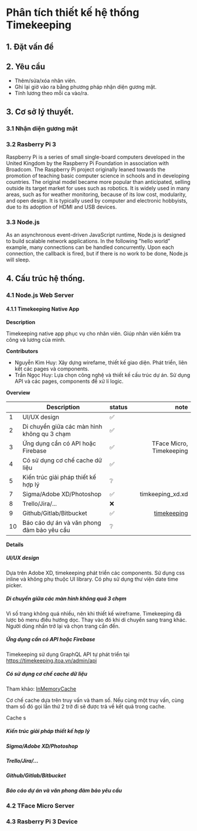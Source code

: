 # Phân tích thiết kế hệ thống Timekeeping

## 1. Đặt vấn đề

## 2. Yêu cầu

- Thêm/sửa/xóa nhân viên.
- Ghi lại giờ vào ra bằng phương pháp nhận diện gương mặt.
- Tính lương theo mỗi ca vào/ra.

## 3. Cơ sở lý thuyết.

### 3.1 Nhận diện gương mặt

### 3.2 Rasberry Pi 3

Raspberry Pi is a series of small single-board computers developed in the United Kingdom by the Raspberry Pi Foundation in association with Broadcom. The Raspberry Pi project originally leaned towards the promotion of teaching basic computer science in schools and in developing countries. The original model became more popular than anticipated, selling outside its target market for uses such as robotics. It is widely used in many areas, such as for weather monitoring, because of its low cost, modularity, and open design. It is typically used by computer and electronic hobbyists, due to its adoption of HDMI and USB devices.

### 3.3 Node.js

As an asynchronous event-driven JavaScript runtime, Node.js is designed to build scalable network applications. In the following "hello world" example, many connections can be handled concurrently. Upon each connection, the callback is fired, but if there is no work to be done, Node.js will sleep.


## 4. Cấu trúc hệ thống.

### 4.1 Node.js Web Server

#### 4.1.1 Timekeeping Native App

**Description**

Timekeeping native app phục vụ cho nhân viên. Giúp nhân viên kiểm tra công và lương của mình.

**Contributors**

- Nguyễn Kim Huy: Xây dựng wirefame, thiết kế giao diện. Phát triển, liên kết các pages và components.
- Trần Ngọc Huy: Lựa chọn công nghệ và thiết kế cấu trúc dự án. Sử dụng API và các pages, components để xử lí logic.

**Overview**

|      | Description                                 | status |                                                                              note |
| :--- | ------------------------------------------- | ------ | --------------------------------------------------------------------------------: |
| 1    | UI/UX design                                | ✅     |                                                                                   |
| 2    | Di chuyển giữa các màn hình không qu 3 chạm | ✅     |                                                                                   |
| 3    | Ứng dụng cần có API hoặc Firebase           | ✅     |                                                          TFace Micro, Timekeeping |
| 4    | Có sử dụng cơ chế cache dữ liệu             | ✅     |                                                                                   |
| 5    | Kiến trúc giải pháp thiết kế hợp lý         | ❔     |                                                                                   |
| 7    | Sigma/Adobe XD/Photoshop                    | ✅     |                                                                  timkeeping_xd.xd |
| 8    | Trello/Jira/...                             | ❌     |                                                                                   |
| 9    | Github/Gitlab/Bitbucket                     | ✅     | [timekeeping](https://github.com/truongduchuy910/timekeeping/blob/main/README.md) |
| 10   | Báo cáo dự án và văn phong đảm bảo yêu cầu  | ❔     |                                                                                   |

**Details**

##### UI/UX design

Dựa trên Adobe XD, timekeeping phát triển các components. Sử dụng css inline và không phụ thuộc UI library. Có phụ sử dụng thư viện date time picker.

##### Di chuyển giữa các màn hình không quá 3 chạm

Vì số trang không quá nhiều, nên khi thiết kế wireframe. Timekeeping đã lược bỏ menu điều hướng dọc. Thay vào đó khi di chuyển sang trang khác. Người dùng nhấn trở lại và chọn trang cần đến.

##### Ứng dụng cần có API hoặc Firebase

Timekeeping sử dụng GraphQL API tự phát triển tại https://timekeeping.itoa.vn/admin/api

##### Có sử dụng cơ chế cache dữ liệu   

Tham khảo: [InMemoryCache](https://www.apollographql.com/docs/react/api/cache/InMemoryCache/)

Cơ chế cache dựa trên truy vấn và tham số. Nếu cùng một truy vấn, cùng tham số đó gọi lần thứ 2 trở đi sẽ được trả về kết quả trong cache.

Cache s

##### Kiến trúc giải pháp thiết kế hợp lý   
##### Sigma/Adobe XD/Photoshop
##### Trello/Jira/...   
##### Github/Gitlab/Bitbucket
##### Báo cáo dự án và văn phong đảm bảo yêu cầu 

### 4.2 TFace Micro Server

### 4.3 Rasberry Pi 3 Device
